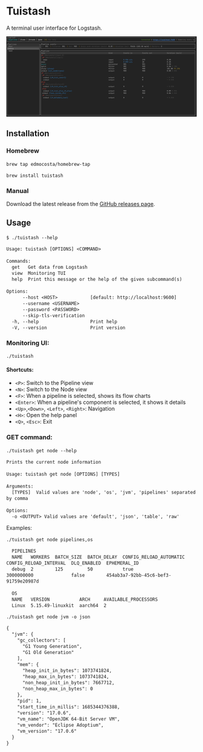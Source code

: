 # Tuistash

A terminal user interface for Logstash.

![demo](docs/img/demo.gif)

## Installation

### Homebrew
```shell
brew tap edmocosta/homebrew-tap
```

```shell
brew install tuistash
```

### Manual
Download the latest release from the [GitHub releases page](https://github.com/edmocosta/tuistash/releases).

## Usage

```shell
$ ./tuistash --help
```

```shell
Usage: tuistash [OPTIONS] <COMMAND>

Commands:
  get   Get data from Logstash
  view  Monitoring TUI
  help  Print this message or the help of the given subcommand(s)

Options:
      --host <HOST>            [default: http://localhost:9600]
      --username <USERNAME>    
      --password <PASSWORD>    
      --skip-tls-verification  
  -h, --help                   Print help
  -V, --version                Print version
```

### Monitoring UI:

```shell
./tuistash
```

#### Shortcuts:
- `<P>`: Switch to the Pipeline view 
- `<N>`: Switch to the Node view
- `<F>`: When a pipeline is selected, shows its flow charts
- `<Enter>`: When a pipeline's component is selected, it shows it details
- `<Up>`,`<Down>`, `<Left>`, `<Right>`: Navigation
- `<H>`: Open the help panel
- `<Q>`, `<Esc>`: Exit

### GET command:

```shell
./tuistash get node --help
```

```shell
Prints the current node information

Usage: tuistash get node [OPTIONS] [TYPES]

Arguments:
  [TYPES]  Valid values are 'node', 'os', 'jvm', 'pipelines' separated by comma

Options:
  -o <OUTPUT> Valid values are 'default', 'json', 'table', 'raw'
```

Examples:

```shell
./tuistash get node pipelines,os
```

```shell
  PIPELINES                                                                                                                                    
  NAME   WORKERS  BATCH_SIZE  BATCH_DELAY  CONFIG_RELOAD_AUTOMATIC  CONFIG_RELOAD_INTERVAL  DLQ_ENABLED  EPHEMERAL_ID                          
  debug  2        125         50           true                     3000000000              false        454ab3a7-92bb-45c6-bef3-91759e20987d  
  
  OS                                                                                                                                           
  NAME   VERSION           ARCH     AVAILABLE_PROCESSORS                                                                                       
  Linux  5.15.49-linuxkit  aarch64  2    
```

```shell
./tuistash get node jvm -o json
```

```shell
{
  "jvm": {
    "gc_collectors": [
      "G1 Young Generation",
      "G1 Old Generation"
    ],
    "mem": {
      "heap_init_in_bytes": 1073741824,
      "heap_max_in_bytes": 1073741824,
      "non_heap_init_in_bytes": 7667712,
      "non_heap_max_in_bytes": 0
    },
    "pid": 1,
    "start_time_in_millis": 1685344376388,
    "version": "17.0.6",
    "vm_name": "OpenJDK 64-Bit Server VM",
    "vm_vendor": "Eclipse Adoptium",
    "vm_version": "17.0.6"
  }
}
```
